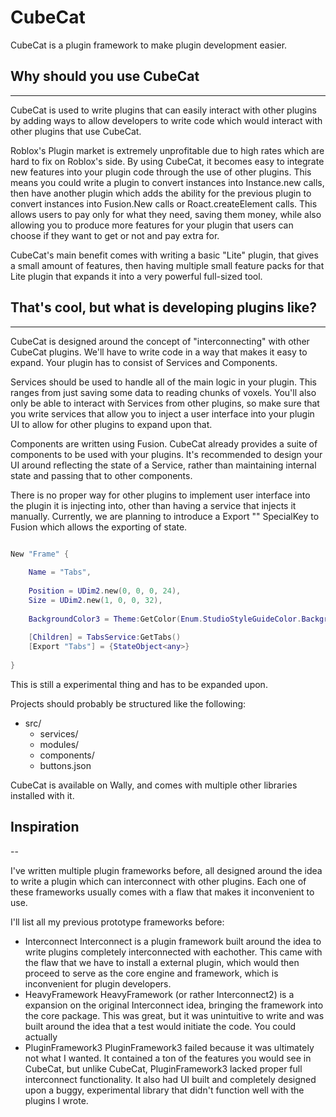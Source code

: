 # CubeCat
CubeCat is a plugin framework to make plugin development easier.

## Why should you use CubeCat
---

CubeCat is used to write plugins that can easily interact with other plugins by
adding ways to allow developers to write code which would interact with other
plugins that use CubeCat.

Roblox's Plugin market is extremely unprofitable due to high rates which are hard
to fix on Roblox's side. By using CubeCat, it becomes easy to integrate new features
into your plugin code through the use of other plugins. This means you could write
a plugin to convert instances into Instance.new calls, then have another plugin which
adds the ability for the previous plugin to convert instances into Fusion.New calls or
Roact.createElement calls. This allows users to pay only for what they need, saving them
money, while also allowing you to produce more features for your plugin that users
can choose if they want to get or not and pay extra for.

CubeCat's main benefit comes with writing a basic "Lite" plugin, that gives a small amount
of features, then having multiple small feature packs for that Lite plugin that expands it
into a very powerful full-sized tool.

## That's cool, but what is developing plugins like?
---

CubeCat is designed around the concept of "interconnecting" with other CubeCat plugins.
We'll have to write code in a way that makes it easy to expand. Your plugin has to consist
of Services and Components.

Services should be used to handle all of the main logic in your plugin. This ranges from
just saving some data to reading chunks of voxels. You'll also only be able to interact
with Services from other plugins, so make sure that you write services that allow you to
inject a user interface into your plugin UI to allow for other plugins to expand upon that.

Components are written using Fusion. CubeCat already provides a suite of components to be
used with your plugins. It's recommended to design your UI around reflecting the state of
a Service, rather than maintaining internal state and passing that to other components.

There is no proper way for other plugins to implement user interface into the plugin it
is injecting into, other than having a service that injects it manually.
Currently, we are planning to introduce a Export "" SpecialKey to Fusion which allows the
exporting of state.

```lua

New "Frame" {
	
	Name = "Tabs",
	
	Position = UDim2.new(0, 0, 0, 24),
	Size = UDim2.new(1, 0, 0, 32),
	
	BackgroundColor3 = Theme:GetColor(Enum.StudioStyleGuideColor.Background),
	
	[Children] = TabsService:GetTabs()
	[Export "Tabs"] = {StateObject<any>}
	
}

```

This is still a experimental thing and has to be expanded upon.

Projects should probably be structured like the following:

- src/
	- services/
	- modules/
	- components/
	- buttons.json

CubeCat is available on Wally, and comes with multiple other libraries installed with it.

## Inspiration
--

I've written multiple plugin frameworks before, all designed around the idea to write a
plugin which can interconnect with other plugins. Each one of these frameworks usually comes
with a flaw that makes it inconvenient to use.

I'll list all my previous prototype frameworks before:
- Interconnect
	Interconnect is a plugin framework built around the idea to write plugins completely
	interconnected with eachother. This came with the flaw that we have to install a external
	plugin, which would then proceed to serve as the core engine and framework, which is
	inconvenient for plugin developers.
- HeavyFramework
	HeavyFramework (or rather Interconnect2) is a expansion on the original Interconnect idea,
	bringing the framework into the core package. This was great, but it was unintuitive to
	write and was built around the idea that a test would initiate the code. You could actually
- PluginFramework3
	PluginFramework3 failed because it was ultimately not what I wanted. It contained a ton of
	the features you would see in CubeCat, but unlike CubeCat, PluginFramework3 lacked proper full
	interconnect functionality. It also had UI built and completely designed upon a buggy, experimental
	library that didn't function well with the plugins I wrote.

## 
